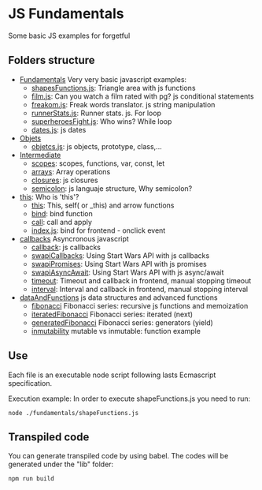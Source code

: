 # JS Fundamentals

Some basic JS examples for forgetful

## Folders structure

- [Fundamentals](./fundamentals)
  Very very basic javascript examples:
  - [shapesFunctions.js](./fundamentals/shapesFunctions.js): Triangle area with js functions
  - [film.js](./fundamentals/film.js): Can you watch a film rated with pg? js conditional statements
  - [freakom.js](./fundamentals/freakom.js): Freak words translator. js string manipulation
  - [runnerStats.js](./fundamentals/runnerStats.js): Runner stats. js. For loop
  - [superheroesFight.js](./fundamentals/superheroesFight.js): Who wins? While loop
  - [dates.js](./fundamentals/dates.js): js dates
- [Objets](./objects)
  - [objetcs.js](./objects/objects.js): js objects, prototype, class,...
- [Intermediate](./intermediate)
  - [scopes](./intermediate/scopes.js): scopes, functions, var, const, let
  - [arrays](./intermediate/arrays.js): Array operations
  - [closures](./intermediate/closures.js): js closures
  - [semicolon](./intermediate/semicolon.js): js languaje structure, Why semicolon?
- [this](./this): Who is 'this'?
  - [this](./this/this.js): This, self( or \_this) and arrow functions
  - [bind](./this/bind.js): bind function
  - [call](./this/apply.js): call and apply
  - [index.js](./this/index.js): bind for frontend - onclick event
- [callbacks](./callbacks) Asyncronous javascript
  - [callback](./callbacks/callback.js): js callbacks
  - [swapiCallbacks](./callbacks/swapiCallbacks.js): Using Start Wars API with js callbacks
  - [swapiPromises](./callbacks/swapiPromises.js): Using Start Wars API with js promises
  - [swapiAsyncAwait](./callbacks/swapiAsyncAwait.js): Using Start Wars API with js async/await
  - [timeout](./callbacks/timeout.html): Timeout and callback in frontend, manual stopping timeout
  - [interval](./callbacks/interval.html): Interval and callback in frontend, manual stopping interval
- [dataAndFunctions](./dataAndFunctions) js data structures and advanced functions
  - [fibonacci](./dataAndFunctions/fibonacci.js) Fibonacci series: recursive js functions and memoization
  - [iteratedFibonacci](./dataAndFunctions/iteratedFibonacci.js) Fibonacci series: iterated (next)
  - [generatedFibonacci](./dataAndFunctions/generatedFibonacci.js) Fibonacci series: generators (yield)
  - [inmutability](./dataAndFunctions/inmutability.js) mutable vs inmutable: function example

## Use

Each file is an executable node script following lasts Ecmascript specification.

Execution example: In order to execute shapeFunctions.js you need to run:
```
node ./fundamentals/shapeFunctions.js
```

## Transpiled code

You can generate transpiled code by using babel. The codes will be generated under the "lib" folder:
```
npm run build
```
